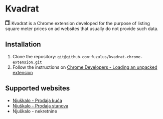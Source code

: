 # Kvadrat

![Logo](images/icon-16.png) Kvadrat is a Chrome extension developed for the purpose of listing square meter prices on ad websites that usually do not provide such data.

## Installation

1. Clone the repository:
`git@github.com:fuzulus/kvadrat-chrome-extension.git`
2. Follow the instructions on [Chrome Developers - Loading an unpacked extension](https://developer.chrome.com/docs/extensions/mv3/getstarted/development-basics/#load-unpacked)

## Supported websites

* [Njuškalo - Prodaja kuća](https://www.njuskalo.hr/prodaja-kuca)
* [Njuškalo - Prodaja stanova](https://www.njuskalo.hr/prodaja-stanova)
* Njuškalo - nekretnine